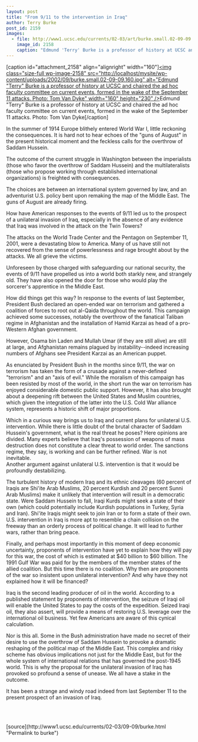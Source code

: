 ```yaml
---
layout: post
title: "From 9/11 to the intervention in Iraq"
author: Terry Burke
post_id: 2159
images:
  - file: http://www1.ucsc.edu/currents/02-03/art/burke.small.02-09-09.160.jpg
    image_id: 2158
    caption: "Edmund 'Terry' Burke is a professor of history at UCSC and chaired the ad hoc faculty committee on current events, formed in the wake of the September 11 attacks. Photo: Tom Van Dyke"
---
```


[caption id="attachment_2158" align="alignright" width="160"]<a href="http://localhost/mysite/wp-content/uploads/2002/09/burke.small.02-09-09.160.jpg"><img class="size-full wp-image-2158" src="http://localhost/mysite/wp-content/uploads/2002/09/burke.small.02-09-09.160.jpg" alt="Edmund "Terry" Burke is a professor of history at UCSC and chaired the ad hoc faculty committee on current events, formed in the wake of the September 11 attacks. Photo: Tom Van Dyke" width="160" height="230" /></a>Edmund "Terry" Burke is a professor of history at UCSC and chaired the ad hoc faculty committee on current events, formed in the wake of the September 11 attacks. Photo: Tom Van Dyke[/caption]
<p>
  In the summer of 1914 Europe blithely entered World War I, little reckoning the consequences. It is hard not to hear echoes of the "guns of August" in the present historical moment and the feckless calls for the overthrow of Saddam Hussein.
</p>
<p>
  The outcome of the current struggle in Washington between the imperialists (those who favor the overthrow of Saddam Hussein) and the multilateralists (those who propose working through established international organizations) is freighted with consequences.
</p>
<p>
  The choices are between an international system governed by law, and an adventurist U.S. policy bent upon remaking the map of the Middle East. The guns of August are already firing.
</p>
<p>
  How have American responses to the events of 9/11 led us to the prospect of a unilateral invasion of Iraq, especially in the absence of any evidence that Iraq was involved in the attack on the Twin Towers?
</p>
<p>
  The attacks on the World Trade Center and the Pentagon on September 11, 2001, were a devastating blow to America. Many of us have still not recovered from the sense of powerlessness and rage brought about by the attacks. We all grieve the victims.
</p>
<p>
  Unforeseen by those charged with safeguarding our national security, the events of 9/11 have propelled us into a world both starkly new, and strangely old. They have also opened the door for those who would play the sorcerer's apprentice in the Middle East.
</p>
<p>
  How did things get this way? In response to the events of last September, President Bush declared an open-ended war on terrorism and gathered a coalition of forces to root out al-Qaida throughout the world. This campaign achieved some successes, notably the overthrow of the fanatical Taliban regime in Afghanistan and the installation of Hamid Karzai as head of a pro-Western Afghan government.
</p>
<p>
  However, Osama bin Laden and Mullah Umar (if they are still alive) are still at large, and Afghanistan remains plagued by instability--indeed increasing numbers of Afghans see President Karzai as an American puppet.<br>
</p>
<p>
  As enunciated by President Bush in the months since 9/11, the war on terrorism has taken the form of a crusade against a never-defined "terrorism" and an "axis of evil." While the moralism of this campaign has been resisted by most of the world, in the short run the war on terrorism has enjoyed considerable domestic public support. However, it has also brought about a deepening rift between the United States and Muslim countries, which given the integration of the latter into the U.S. Cold War alliance system, represents a historic shift of major proportions.
</p>
<p>
  Which in a curious way brings us to Iraq and current plans for unilateral U.S. intervention. While there is little doubt of the brutal character of Saddam Hussein's government, what is the real threat he poses? Here opinions are divided. Many experts believe that Iraq's possession of weapons of mass destruction does not constitute a clear threat to world order. The sanctions regime, they say, is working and can be further refined. War is not inevitable.<br>
  Another argument against unilateral U.S. intervention is that it would be profoundly destabilizing.
</p>
<p>
  The turbulent history of modern Iraq and its ethnic cleavages (60 percent of Iraqis are Shi'ite Arab Muslims, 20 percent Kurdish and 20 percent Sunni Arab Muslims) make it unlikely that intervention will result in a democratic state. Were Saddam Hussein to fall, Iraqi Kurds might seek a state of their own (which could potentially include Kurdish populations in Turkey, Syria and Iran). Shi'ite Iraqis might seek to join Iran or to form a state of their own. U.S. intervention in Iraq is more apt to resemble a chain collision on the freeway than an orderly process of political change. It will lead to further wars, rather than bring peace.
</p>
<p>
  Finally, and perhaps most importantly in this moment of deep economic uncertainty, proponents of intervention have yet to explain how they will pay for this war, the cost of which is estimated at $40 billion to $60 billion. The 1991 Gulf War was paid for by the members of the member states of the allied coalition. But this time there is no coalition. Why then are proponents of the war so insistent upon unilateral intervention? And why have they not explained how it will be financed?
</p>
<p>
  Iraq is the second leading producer of oil in the world. According to a published statement by proponents of intervention, the seizure of Iraqi oil will enable the United States to pay the costs of the expedition. Seized Iraqi oil, they also assert, will provide a means of restoring U.S. leverage over the international oil business. Yet few Americans are aware of this cynical calculation.
</p>
<p>
  Nor is this all. Some in the Bush administration have made no secret of their desire to use the overthrow of Saddam Hussein to provoke a dramatic reshaping of the political map of the Middle East. This complex and risky scheme has obvious implications not just for the Middle East, but for the whole system of international relations that has governed the post-1945 world. This is why the proposal for the unilateral invasion of Iraq has provoked so profound a sense of unease. We all have a stake in the outcome.<br>
</p>
<p>
  It has been a strange and windy road indeed from last September 11 to the present prospect of an invasion of Iraq.
</p>
<p>
  <br>
  <br>

</p>
<p>

</p>
[source](http://www1.ucsc.edu/currents/02-03/09-09/burke.html "Permalink to burke")
